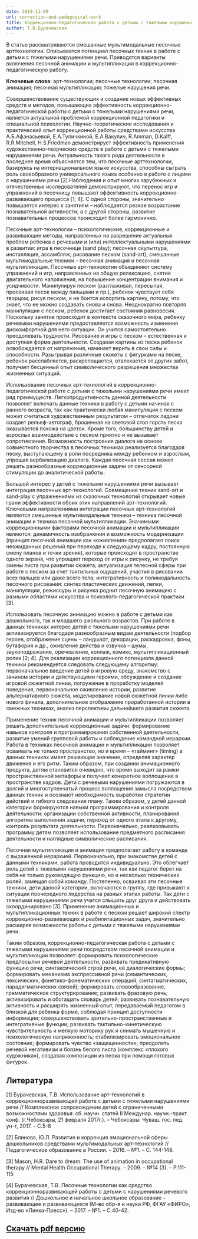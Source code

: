 ```yaml
---
date: 2019-11-09
url: correction-and-pedagogical-work
title: Коррекционно-педагогическая работа с детьми с тяжелыми нарушениями речи посредством песочной анимации и мультипликации
author: Т.В.Бурачевская
---
```


В статье рассматриваются смешанные мультимодальные песочные арттехнологии. Описывается потенциал песочных техник в работе с детьми с тяжелыми нарушениями речи. Приводятся варианты включения песочной анимации и мультипликации в коррекционно-педагогическую работу.

**Ключевые слова**: арт-технологии; песочные технологии; песочная анимация; песочная мультипликация; тяжелые нарушения речи.

Совершенствование существующих и создание новых эффективных средств и методов, повышающих эффективность коррекционно-педагогической работы с детьми с тяжелыми нарушениями речи, является актуальной проблемой коррекционной педагогики и специальной психологии. Научно-теоретические исследования и практический опыт коррекционной работы средствами искусства А.Б.Афанасьевой, Е.А.Тупичкиной, Е.А.Вакулич, R.Amman, D.Kalff, R.R.Mitchell, H.S.Friedman демонстрирует эффективность применения художественно-творческих средств в работе с детьми с тяжелыми нарушениями речи. Актуальность такого рода деятельности в последнее время объясняется тем, что песочные арттехнологии, базируясь на интернациональном языке искусства, способны сыграть роль своеобразного универсального языка особенно в работе с лицами с нарушениями речи [2].Наблюдения и опыт многих зарубежных и отечественных исследователей демонстрируют, что перенос игр и упражнений в песочницу повышают эффективность коррекционно-развивающего процесса [1; 4]. С одной стороны, значительно повышается интерес к занятиям – наблюдается резкое возрастание познавательной активности; а с другой стороны, развитие познавательных процессов происходит более гармонично.

Песочные арт-технологии – психологические, коррекционные и развивающие методы, направленных на разрешение актуальных проблем ребенка с речевыми и (или) интеллектуальными нарушениями в развитии: игра в песочнице (sand play); песочная скульптура, инсталляция, ассамбляж; рисование песком (sand-art), смешанные мультимодальные техники – песочная анимация и песочная мультипликация. Песочные арт-технологии объединяют систему упражнений и игр, направленных на общую релаксацию, снятие двигательного напряжения, на повышение концентрации внимания и усидчивости. Манипулируя песком (разглаживая, пересыпая, просеивая песок между пальцами и пр.), ребенок чувствует себя творцом, рисуя песком, и не боится испортить картину, потому, что знает, что ее можно создавать снова и снова. Неоднократно повторяя манипуляции с песком, ребенок достигает состояния равновесия. Поскольку занятие происходит в контексте сказочного мира, ребенку речевыми нарушениями предоставляется возможность изменения дискомфортной для него ситуации. Он учится самостоятельно преодолевать трудности. Рисование и игры с песком – естественная и доступная форма деятельности. Создавая картины из песка ребенок освобождается от напряжения, начинает верить в свои силы и способности. Разыгрывая различные сюжеты с фигурками на песке, ребенок расслабляется, раскрепощается, отвлекается от других забот, получает бесценный опыт символического разрешения множества жизненных ситуаций.

Использование песочных арт-технологий в коррекционно-педагогической работе с детьми с тяжелыми нарушениями речи имеет ряд преимуществ. Легкопродуктивность данной деятельности позволяет включать данные техники в работу с детьми начиная с раннего возраста, так как практически любая манипуляция с песком может считаться художественным результатом – отпечаток ладони создает рельеф-автограф, брошенная на световой стол горсть песка оказывается похожа на цветок. Кроме того, большинству детей и взрослых взаимодействие с песком приятно и не вызывает сопротивления. Возможность построения диалога на основе совместного творчества в песочных техниках реализуется благодаря песку, выступающему в роли посредника между ребенком и взрослым, упрощая вербализацию диалога. Каждая песочная сессия может решать разнообразные коррекционные задачи от сенсорной стимуляции до аналитической работы.

Большой интерес у детей с тяжелыми нарушениями речи вызывает интеграция песочных арт-технологий. Совмещение техник sand-art и sand-play с упражнениями из сказочных технологий открывает новые грани эффективности обоих этих направлений арт-технологий. Ключевыми направлениями интеграции песочных арт-технологий являются смешанные мультимодальные техники – техника песочной анимации и техника песочной мультипликации. Значимыми коррекционными факторами песочной анимации и мультипликации являются: динамичность изображения и возможность модернизации (принцип песочной анимации как «оживления» предполагает поиск неожиданных решений при переходе к следующему кадру, постоянную смену планов и точки зрения), которые происходят в пространстве одного экрана, что упрощает переход от игры к рисунку, не требуя смены листа при развитии сюжета; актуализация телесной сферы при работе с песком за счет тактильных ощущений, участия в рисовании всех пальцев или даже всего тела; интегративность и полимодальность песочного рисования: синтез пластических движений, лепки, манипуляции, режиссуры и рисунка роднит песочную анимацию с разными областями искусства и психолого-педагогической практики [3].

Использовать песочную анимацию можно в работе с детьми как дошкольного, так и младшего школьного возрастов. При работе в данных техниках интерес детей с тяжелыми нарушениями речи активизируется благодаря разнообразным видам деятельности (подбор героев, отображение сцены – ландшафт, декорации, раскадровка, фоны, бутафория и др., оживление действа и озвучка – шумы, звукоподражание, оречевление, коллаж, комикс, мультипликационный ролик [2; 4]. Для реализации коррекционного потенциала данной техники рекомендуется следовать следующему алгоритму: первоначальное введение детей в игровую среду, знакомство с зачином истории и действующими героями, обсуждение и создание игровой сюжетной линии, погружение в проработку моделей поведения, первоначальное оживление истории, развитие альтернативного сюжета, моделирование новой сюжетной линии либо нового финала, дополнительное отображение проработанной истории в смежных техниках, анализ перспективы дальнейшего развития сюжета.

Применение техник песочной анимации и мультипликации позволяет решать дополнительные коррекционные задачи: формирование навыков контроля и программирования собственной деятельности, развитие умений групповой работы и соблюдение командной иерархии. Работа в техниках песочной анимации и мультипликации позволяет осваивать не только пространство, но и время – «тайминг» (timing) в данных техниках имеет решающее значение, определяя характер движения и его ритм. Таким образом, при создании анимационного продукта, детям становится очевидно, что время выходит за рамки пространственной метафоры и получает конкретное воплощение в пространстве кадров. Дети с речевыми нарушениями погружаются в долгий и многоступенчатый процесс воплощения замысла посредством данных техник и осознают необходимость выработки стратегии действий и гибкого следования плану. Таким образом, у детей данной категории формируются навыки программирования и контроля деятельности: организации собственной активности, планирования алгоритма выполнения задачи, переход от одного этапа к другому, контроль результата деятельности. Первоначально, реализовывать программу детям позволяет использование предметного расписания деятельности и наглядные символические расписания.

Песочная мультипликация и анимация предполагает работу в команде с выраженной иерархией. Первоначально, при знакомстве детей с данными техниками, работа проводится индивидуально. Это облегчает роль детей с тяжелыми нарушениями речи, так как педагог берет на себя не только руководящую функцию, но и несколько технических ролей, замещая собой команду. Постепенно, осваивая эти песочные техники, дети данной категории, включаются в группу, где привыкают к ситуации поочередного лидерства на разных этапах работы. Так дети с тяжелыми нарушениями речи учатся слышать друг друга и действовать скоординировано [3]. Применение анимационных и мультипликационных техник в работе с песком решает широкий спектр коррекционно-развивающих и реабилитационных задач, значительно расширяя возможности работы с детьми с тяжелыми нарушениями речи.

Таким образом, коррекционно-педагогическая работа с детьми с тяжелыми нарушениями речи посредством песочной анимации и мультипликации позволяет: формировать психологические предпосылки речевой деятельности, развивать предикативную функцию речи, синтаксический строй речи, её диалогические формы; формировать механизма экспрессивной речи (семантических, лексических, фонетико-фонематических операций, синтагматических, парадигматических связей); формировать словообразование, грамматическое структурирование; развивать фразовую речь; активизировать и обогащать словарь детей; развивать познавательную активность и расширять жизненный опыт, передаваемый педагогом в близкой для ребенка форме, соблюдая принцип доступности информации; совершенствовать зрительно-пространственные и интегративные функции; развивать тактильно-кинетическую чувствительность и мелкую моторику рук и снимать мышечную и психологическую напряженность; стабилизировать эмоциональное состояние; формировать чувство «защищенности»; преодолеть речевой негативизм и боязнь белого листа (комплекс «плохого художника»), создавая композиции из песка при помощи готовых фигурок.

## Литература

[1] Бурачевская, Т.В. Использование арт-технологий в коррекционноразвивающей работе с детьми с тяжелыми нарушениями речи // Комплексное сопровождение детей с ограниченными возможностями здоровья: сб. научн. статей II Междунар. научн.-практ. конф. (г.Чебоксары, 21 февраля 2017г.). – Чебоксары: Чуваш. гос. пед. ун-т, 2017. – С.5-8

[2] Блинова, Ю.Л. Развитие и коррекция эмоциональной сферы дошкольников средствами мультимодальных арт-технологий // Педагогическое образование в России. – 2016. – №1. – С. 144-148.

[3] Mason, H.R. Dare to dream: The use of animation in occupational therapy // Mental Health Occupational Therapy. – 2009. – №14 (3). – Р.111-115

[4] Бурачевская, Т.В. Песочные технологии как средство коррекционноразвивающей работы с детьми с нарушениями речевого развития // Дошкольное и начальное школьное образование – развивающее и развивающееся (М-во обр-я и науки РФ, ФГАУ «ФИРО», Изд-во «Линка-Пресс»). – 2017. – №1. – С.40-42.


## [Скачать pdf версию](correction-and-pedagogical-work.pdf)